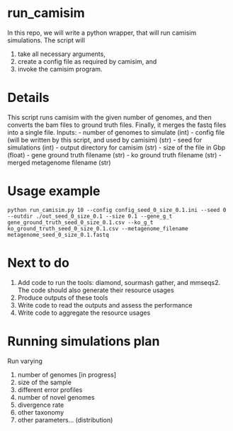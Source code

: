 # run_camisim
In this repo, we will write a python wrapper, that will run camisim simulations. The script will 

1. take all necessary arguments,
1. create a config file as required by camisim, and
1. invoke the camisim program.

# Details

This script runs camisim with the given number of genomes, 
    and then converts the bam files to ground truth files. Finally,
    it merges the fastq files into a single file.
    Inputs: 
    - number of genomes to simulate (int)
    - config file (will be written by this script, and used by camisim) (str)
    - seed for simulations (int)
    - output directory for camisim (str)
    - size of the file in Gbp (float)
    - gene ground truth filename (str)
    - ko ground truth filename (str)
    - merged metagenome filename (str)
    
# Usage example
```
python run_camisim.py 10 --config config_seed_0_size_0.1.ini --seed 0 --outdir ./out_seed_0_size_0.1 --size 0.1 --gene_g_t gene_ground_truth_seed_0_size_0.1.csv --ko_g_t ko_ground_truth_seed_0_size_0.1.csv --metagenome_filename metagenome_seed_0_size_0.1.fastq
```

# Next to do

1. Add code to run the tools: diamond, sourmash gather, and mmseqs2. The code should also generate their resource usages
1. Produce outputs of these tools
1. Write code to read the outputs and assess the performance
1. Write code to aggregate the resource usages

# Running simulations plan

Run varying

1. number of genomes [in progress]
1. size of the sample
1. different error profiles
1. number of novel genomes
1. divergence rate
1. other taxonomy
1. other parameters... (distribution)